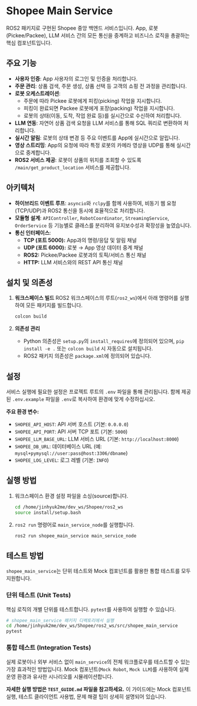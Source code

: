 # Shopee Main Service

ROS2 패키지로 구현된 Shopee 중앙 백엔드 서비스입니다. App, 로봇(Pickee/Packee), LLM 서비스 간의 모든 통신을 중계하고 비즈니스 로직을 총괄하는 핵심 컴포넌트입니다.

##  주요 기능

- **사용자 인증**: App 사용자의 로그인 및 인증을 처리합니다.
- **주문 관리**: 상품 검색, 주문 생성, 상품 선택 등 고객의 쇼핑 전 과정을 관리합니다.
- **로봇 오케스트레이션**:
    - 주문에 따라 Pickee 로봇에게 피킹(picking) 작업을 지시합니다.
    - 피킹이 완료되면 Packee 로봇에게 포장(packing) 작업을 지시합니다.
    - 로봇의 상태(이동, 도착, 작업 완료 등)를 실시간으로 수신하여 처리합니다.
- **LLM 연동**: 자연어 상품 검색 요청을 LLM 서비스를 통해 SQL 쿼리로 변환하여 처리합니다.
- **실시간 알림**: 로봇의 상태 변경 등 주요 이벤트를 App에 실시간으로 알립니다.
- **영상 스트리밍**: App의 요청에 따라 특정 로봇의 카메라 영상을 UDP를 통해 실시간으로 중계합니다.
- **ROS2 서비스 제공**: 로봇이 상품의 위치를 조회할 수 있도록 `/main/get_product_location` 서비스를 제공합니다.

## 아키텍처

- **하이브리드 이벤트 루프**: `asyncio`와 `rclpy`를 함께 사용하여, 비동기 웹 요청(TCP/UDP)과 ROS2 통신을 동시에 효율적으로 처리합니다.
- **모듈형 설계**: `APIController`, `RobotCoordinator`, `StreamingService`, `OrderService` 등 기능별로 클래스를 분리하여 유지보수성과 확장성을 높였습니다.
- **통신 인터페이스**:
    - **TCP (포트 5000):** App과의 명령/응답 및 알림 채널
    - **UDP (포트 6000):** 로봇 → App 영상 데이터 중계 채널
    - **ROS2:** Pickee/Packee 로봇과의 토픽/서비스 통신 채널
    - **HTTP:** LLM 서비스와의 REST API 통신 채널

## 설치 및 의존성

1.  **워크스페이스 빌드**
    ROS2 워크스페이스의 루트(`ros2_ws`)에서 아래 명령어를 실행하여 모든 패키지를 빌드합니다.
    ```bash
    colcon build
    ```

2.  **의존성 관리**
    - Python 의존성은 `setup.py`의 `install_requires`에 정의되어 있으며, `pip install -e .` 또는 `colcon build` 시 자동으로 설치됩니다.
    - ROS2 패키지 의존성은 `package.xml`에 정의되어 있습니다.

## 설정

서비스 실행에 필요한 설정은 프로젝트 루트의 `.env` 파일을 통해 관리됩니다. 함께 제공된 `.env.example` 파일을 `.env`로 복사하여 환경에 맞게 수정하십시오.

**주요 환경 변수:**
- `SHOPEE_API_HOST`: API 서버 호스트 (기본: `0.0.0.0`)
- `SHOPEE_API_PORT`: API 서버 TCP 포트 (기본: `5000`)
- `SHOPEE_LLM_BASE_URL`: LLM 서비스 URL (기본: `http://localhost:8000`)
- `SHOPEE_DB_URL`: 데이터베이스 URL (예: `mysql+pymysql://user:pass@host:3306/dbname`)
- `SHOPEE_LOG_LEVEL`: 로그 레벨 (기본: `INFO`)

## 실행 방법

1.  워크스페이스 환경 설정 파일을 소싱(source)합니다.
    ```bash
    cd /home/jinhyuk2me/dev_ws/Shopee/ros2_ws
    source install/setup.bash
    ```

2.  `ros2 run` 명령어로 `main_service_node`를 실행합니다.
    ```bash
    ros2 run shopee_main_service main_service_node
    ```

## 테스트 방법

`shopee_main_service`는 단위 테스트와 Mock 컴포넌트를 활용한 통합 테스트를 모두 지원합니다.

### 단위 테스트 (Unit Tests)

핵심 로직의 개별 단위를 테스트합니다. `pytest`를 사용하여 실행할 수 있습니다.

```bash
# shopee_main_service 패키지 디렉토리에서 실행
cd /home/jinhyuk2me/dev_ws/Shopee/ros2_ws/src/shopee_main_service
pytest
```

### 통합 테스트 (Integration Tests)

실제 로봇이나 외부 서비스 없이 `main_service`의 전체 워크플로우를 테스트할 수 있는 가장 효과적인 방법입니다. Mock 컴포넌트(`Mock Robot`, `Mock LLM`)를 사용하여 실제 운영 환경과 유사한 시나리오를 시뮬레이션합니다.

**자세한 실행 방법은 `TEST_GUIDE.md` 파일을 참고하세요.** 이 가이드에는 Mock 컴포넌트 실행, 테스트 클라이언트 사용법, 문제 해결 팁이 상세히 설명되어 있습니다.
